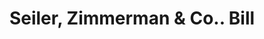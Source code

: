 ---
doi: 10.7916/D80G4X9K
date_other: '1890'
date_other_textual: 1890-1899
form: printed ephemera
genre:
- Invoices
name:
- Seiler, Zimmerman & Co.
object_in_context_url: https://biggert.cul.columbia.edu/items/view/ave_biggert_01512
subject_hierarchical_geographic:
- Shamokin, Pennsylvania, United States
subject_name:
- Seiler, Zimmerman & Co.
title: Seiler, Zimmerman & Co.. Bill
sort_title: Seiler, Zimmerman & Co.. Bill
call_number: ave_biggert_01512
coordinates:
- 40.78916666666667,-76.55472222222222
pid: ave_biggert_01512
identifiers: ave_biggert_01512
thumbnail: https://derivativo-1.library.columbia.edu/iiif/2/ldpd:343997/full/!256,256/0/native.jpg
permalink: "/items/ave_biggert_01512/"
layout: iiif-image-page
---